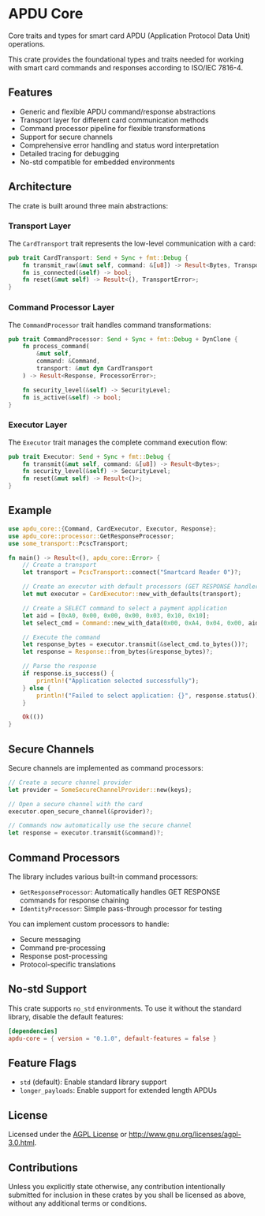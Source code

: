 # APDU Core

Core traits and types for smart card APDU (Application Protocol Data Unit) operations.

This crate provides the foundational types and traits needed for working with smart card commands and responses according to ISO/IEC 7816-4.

## Features

- Generic and flexible APDU command/response abstractions
- Transport layer for different card communication methods
- Command processor pipeline for flexible transformations
- Support for secure channels
- Comprehensive error handling and status word interpretation
- Detailed tracing for debugging
- No-std compatible for embedded environments

## Architecture

The crate is built around three main abstractions:

### Transport Layer

The `CardTransport` trait represents the low-level communication with a card:

```rust
pub trait CardTransport: Send + Sync + fmt::Debug {
    fn transmit_raw(&mut self, command: &[u8]) -> Result<Bytes, TransportError>;
    fn is_connected(&self) -> bool;
    fn reset(&mut self) -> Result<(), TransportError>;
}
```

### Command Processor Layer

The `CommandProcessor` trait handles command transformations:

```rust
pub trait CommandProcessor: Send + Sync + fmt::Debug + DynClone {
    fn process_command(
        &mut self,
        command: &Command,
        transport: &mut dyn CardTransport
    ) -> Result<Response, ProcessorError>;

    fn security_level(&self) -> SecurityLevel;
    fn is_active(&self) -> bool;
}
```

### Executor Layer

The `Executor` trait manages the complete command execution flow:

```rust
pub trait Executor: Send + Sync + fmt::Debug {
    fn transmit(&mut self, command: &[u8]) -> Result<Bytes>;
    fn security_level(&self) -> SecurityLevel;
    fn reset(&mut self) -> Result<()>;
}
```

## Example

```rust
use apdu_core::{Command, CardExecutor, Executor, Response};
use apdu_core::processor::GetResponseProcessor;
use some_transport::PcscTransport;

fn main() -> Result<(), apdu_core::Error> {
    // Create a transport
    let transport = PcscTransport::connect("Smartcard Reader 0")?;

    // Create an executor with default processors (GET RESPONSE handler)
    let mut executor = CardExecutor::new_with_defaults(transport);

    // Create a SELECT command to select a payment application
    let aid = [0xA0, 0x00, 0x00, 0x00, 0x03, 0x10, 0x10];
    let select_cmd = Command::new_with_data(0x00, 0xA4, 0x04, 0x00, aid.to_vec());

    // Execute the command
    let response_bytes = executor.transmit(&select_cmd.to_bytes())?;
    let response = Response::from_bytes(&response_bytes)?;

    // Parse the response
    if response.is_success() {
        println!("Application selected successfully");
    } else {
        println!("Failed to select application: {}", response.status());
    }

    Ok(())
}
```

## Secure Channels

Secure channels are implemented as command processors:

```rust
// Create a secure channel provider
let provider = SomeSecureChannelProvider::new(keys);

// Open a secure channel with the card
executor.open_secure_channel(&provider)?;

// Commands now automatically use the secure channel
let response = executor.transmit(&command)?;
```

## Command Processors

The library includes various built-in command processors:

- `GetResponseProcessor`: Automatically handles GET RESPONSE commands for response chaining
- `IdentityProcessor`: Simple pass-through processor for testing

You can implement custom processors to handle:
- Secure messaging
- Command pre-processing
- Response post-processing
- Protocol-specific translations

## No-std Support

This crate supports `no_std` environments. To use it without the standard library, disable the default features:

```toml
[dependencies]
apdu-core = { version = "0.1.0", default-features = false }
```

## Feature Flags

- `std` (default): Enable standard library support
- `longer_payloads`: Enable support for extended length APDUs

## License

Licensed under the [AGPL License](../../LICENSE) or http://www.gnu.org/licenses/agpl-3.0.html.

## Contributions

Unless you explicitly state otherwise, any contribution intentionally submitted for inclusion in these crates by you shall be licensed as above, without any additional terms or conditions.
